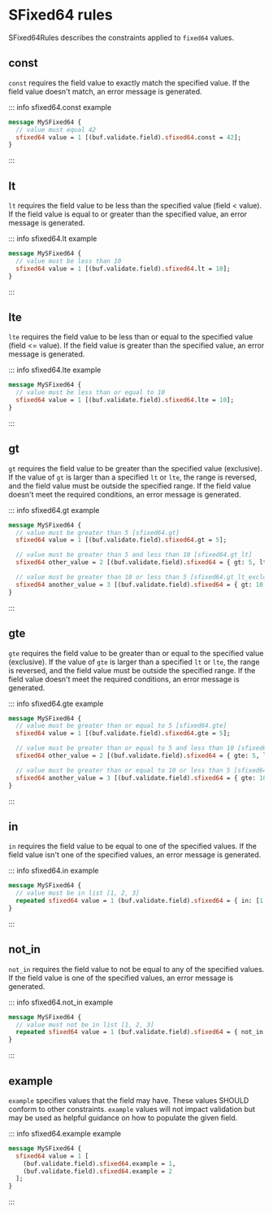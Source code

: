 # SFixed64 rules

SFixed64Rules describes the constraints applied to `fixed64` values.

## const

`const` requires the field value to exactly match the specified value. If the field value doesn't match, an error message is generated.

::: info sfixed64.const example

```proto
message MySFixed64 {
  // value must equal 42
  sfixed64 value = 1 [(buf.validate.field).sfixed64.const = 42];
}
```

:::

## lt

`lt` requires the field value to be less than the specified value (field < value). If the field value is equal to or greater than the specified value, an error message is generated.

::: info sfixed64.lt example

```proto
message MySFixed64 {
  // value must be less than 10
  sfixed64 value = 1 [(buf.validate.field).sfixed64.lt = 10];
}
```

:::

## lte

`lte` requires the field value to be less than or equal to the specified value (field <= value). If the field value is greater than the specified value, an error message is generated.

::: info sfixed64.lte example

```proto
message MySFixed64 {
  // value must be less than or equal to 10
  sfixed64 value = 1 [(buf.validate.field).sfixed64.lte = 10];
}
```

:::

## gt

`gt` requires the field value to be greater than the specified value (exclusive). If the value of `gt` is larger than a specified `lt` or `lte`, the range is reversed, and the field value must be outside the specified range. If the field value doesn't meet the required conditions, an error message is generated.

::: info sfixed64.gt example

```proto
message MySFixed64 {
  // value must be greater than 5 [sfixed64.gt]
  sfixed64 value = 1 [(buf.validate.field).sfixed64.gt = 5];

  // value must be greater than 5 and less than 10 [sfixed64.gt_lt]
  sfixed64 other_value = 2 [(buf.validate.field).sfixed64 = { gt: 5, lt: 10 }];

  // value must be greater than 10 or less than 5 [sfixed64.gt_lt_exclusive]
  sfixed64 another_value = 3 [(buf.validate.field).sfixed64 = { gt: 10, lt: 5 }];
}
```

:::

## gte

`gte` requires the field value to be greater than or equal to the specified value (exclusive). If the value of `gte` is larger than a specified `lt` or `lte`, the range is reversed, and the field value must be outside the specified range. If the field value doesn't meet the required conditions, an error message is generated.

::: info sfixed64.gte example

```proto
message MySFixed64 {
  // value must be greater than or equal to 5 [sfixed64.gte]
  sfixed64 value = 1 [(buf.validate.field).sfixed64.gte = 5];

  // value must be greater than or equal to 5 and less than 10 [sfixed64.gte_lt]
  sfixed64 other_value = 2 [(buf.validate.field).sfixed64 = { gte: 5, lt: 10 }];

  // value must be greater than or equal to 10 or less than 5 [sfixed64.gte_lt_exclusive]
  sfixed64 another_value = 3 [(buf.validate.field).sfixed64 = { gte: 10, lt: 5 }];
}
```

:::

## in

`in` requires the field value to be equal to one of the specified values. If the field value isn't one of the specified values, an error message is generated.

::: info sfixed64.in example

```proto
message MySFixed64 {
  // value must be in list [1, 2, 3]
  repeated sfixed64 value = 1 (buf.validate.field).sfixed64 = { in: [1, 2, 3] };
}
```

:::

## not_in

`not_in` requires the field value to not be equal to any of the specified values. If the field value is one of the specified values, an error message is generated.

::: info sfixed64.not_in example

```proto
message MySFixed64 {
  // value must not be in list [1, 2, 3]
  repeated sfixed64 value = 1 (buf.validate.field).sfixed64 = { not_in: [1, 2, 3] };
}
```

:::

## example

`example` specifies values that the field may have. These values SHOULD conform to other constraints. `example` values will not impact validation but may be used as helpful guidance on how to populate the given field.

::: info sfixed64.example example

```proto
message MySFixed64 {
  sfixed64 value = 1 [
    (buf.validate.field).sfixed64.example = 1,
    (buf.validate.field).sfixed64.example = 2
  ];
}
```

:::
